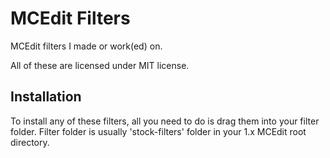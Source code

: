 # MCEdit Filters
MCEdit filters I made or work(ed) on.

All of these are licensed under MIT license.

## Installation
To install any of these filters, all you need to do is drag them into your
filter folder. Filter folder is usually 'stock-filters' folder in your 1.x
MCEdit root directory.
